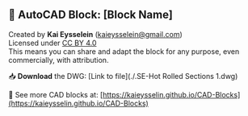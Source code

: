 ## 🧱 AutoCAD Block: [Block Name]

Created by **Kai Eysselein** (kaieysselein@gmail.com)  
Licensed under [CC BY 4.0](https://creativecommons.org/licenses/by/4.0/)  
This means you can share and adapt the block for any purpose, even commercially, with attribution.

📥 **Download** the DWG: [Link to file](./.SE-Hot Rolled Sections 1.dwg)

🔎 See more CAD blocks at: [https://kaieysselin.github.io/CAD-Blocks](https://kaieysselin.github.io/CAD-Blocks)
